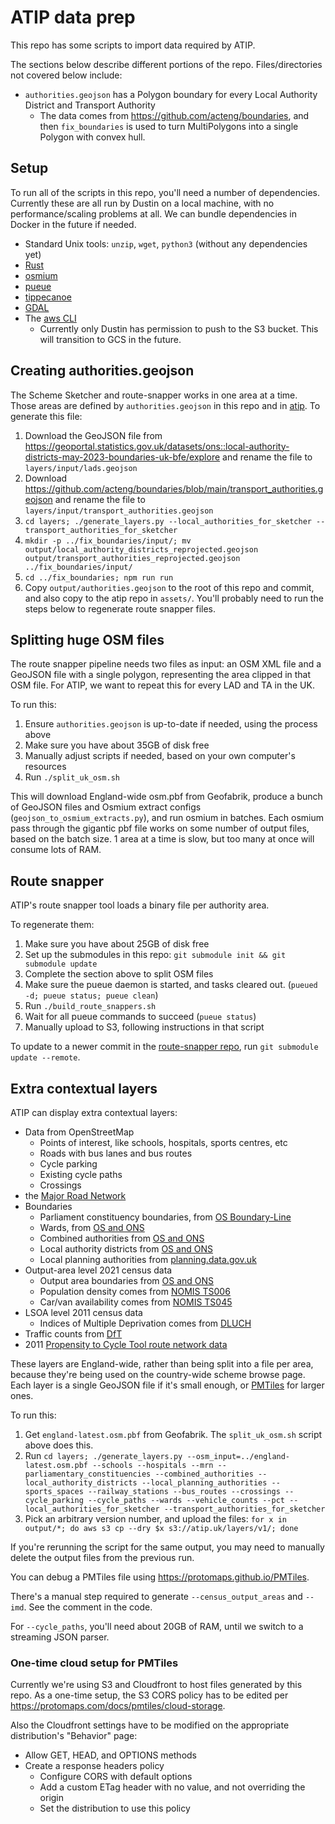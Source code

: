 # ATIP data prep

This repo has some scripts to import data required by ATIP.

The sections below describe different portions of the repo. Files/directories not covered below include:

- `authorities.geojson` has a Polygon boundary for every Local Authority District and Transport Authority
  - The data comes from https://github.com/acteng/boundaries, and then
    `fix_boundaries` is used to turn MultiPolygons into a single Polygon with
    convex hull.

## Setup

To run all of the scripts in this repo, you'll need a number of dependencies.
Currently these are all run by Dustin on a local machine, with no
performance/scaling problems at all. We can bundle dependencies in Docker in
the future if needed.

- Standard Unix tools: `unzip`, `wget`, `python3` (without any dependencies yet)
- [Rust](https://www.rust-lang.org/tools/install)
- [osmium](https://osmcode.org/osmium-tool)
- [pueue](https://github.com/Nukesor/pueue)
- [tippecanoe](https://github.com/felt/tippecanoe)
- [GDAL](https://gdal.org/download.html)
- The [aws CLI](https://aws.amazon.com/cli/)
  - Currently only Dustin has permission to push to the S3 bucket. This will
    transition to GCS in the future.

## Creating authorities.geojson

The Scheme Sketcher and route-snapper works in one area at a time. Those areas are defined by `authorities.geojson` in this repo and in [atip](https://github.com/acteng/atip). To generate this file:

1.  Download the GeoJSON file from <https://geoportal.statistics.gov.uk/datasets/ons::local-authority-districts-may-2023-boundaries-uk-bfe/explore> and rename the file to `layers/input/lads.geojson`
2.  Download <https://github.com/acteng/boundaries/blob/main/transport_authorities.geojson> and rename the file to `layers/input/transport_authorities.geojson`
3.  `cd layers; ./generate_layers.py --local_authorities_for_sketcher --transport_authorities_for_sketcher`
4.  `mkdir -p ../fix_boundaries/input/; mv output/local_authority_districts_reprojected.geojson output/transport_authorities_reprojected.geojson ../fix_boundaries/input/`
5.  `cd ../fix_boundaries; npm run run`
6.  Copy `output/authorities.geojson` to the root of this repo and commit, and also copy to the atip repo in `assets/`. You'll probably need to run the steps below to regenerate route snapper files.

## Splitting huge OSM files

The route snapper pipeline needs two files as input: an OSM XML file and a
GeoJSON file with a single polygon, representing the area clipped in that OSM
file. For ATIP, we want to repeat this for every LAD and TA in the UK.

To run this:

1.  Ensure `authorities.geojson` is up-to-date if needed, using the process above
2.  Make sure you have about 35GB of disk free
3.  Manually adjust scripts if needed, based on your own computer's resources
4.  Run `./split_uk_osm.sh`

This will download England-wide osm.pbf from Geofabrik, produce a bunch of
GeoJSON files and Osmium extract configs (`geojson_to_osmium_extracts.py`), and
run osmium in batches. Each osmium pass through the gigantic pbf file works on
some number of output files, based on the batch size. 1 area at a time is slow,
but too many at once will consume lots of RAM.

## Route snapper

ATIP's route snapper tool loads a binary file per authority area.

To regenerate them:

1.  Make sure you have about 25GB of disk free
2.  Set up the submodules in this repo: `git submodule init && git submodule update`
3.  Complete the section above to split OSM files
4.  Make sure the pueue daemon is started, and tasks cleared out. (`pueued -d; pueue status; pueue clean`)
5.  Run `./build_route_snappers.sh`
6.  Wait for all pueue commands to succeed (`pueue status`)
7.  Manually upload to S3, following instructions in that script

To update to a newer commit in the [route-snapper
repo](https://github.com/dabreegster/route_snapper), run `git submodule update
--remote`.

## Extra contextual layers

ATIP can display extra contextual layers:

- Data from OpenStreetMap
  - Points of interest, like schools, hospitals, sports centres, etc
  - Roads with bus lanes and bus routes
  - Cycle parking
  - Existing cycle paths
  - Crossings
- the [Major Road Network](https://www.data.gov.uk/dataset/95f58bfa-13d6-4657-9d6f-020589498cfd/major-road-network)
- Boundaries
  - Parliament constituency boundaries, from [OS Boundary-Line](https://www.ordnancesurvey.co.uk/products/boundary-line)
  - Wards, from [OS and ONS](https://geoportal.statistics.gov.uk/datasets/ons::wards-may-2023-boundaries-uk-bgc/explore)
  - Combined authorities from [OS and ONS](https://geoportal.statistics.gov.uk/datasets/ons::combined-authorities-december-2022-boundaries-en-buc/explore)
  - Local authority districts from [OS and ONS](https://geoportal.statistics.gov.uk/datasets/ons::local-authority-districts-may-2023-boundaries-uk-buc/explore)
  - Local planning authorities from [planning.data.gov.uk](https://www.planning.data.gov.uk/dataset/local-planning-authority)
- Output-area level 2021 census data
	- Output area boundaries from [OS and ONS](https://geoportal.statistics.gov.uk/datasets/ons::output-areas-2021-boundaries-ew-bgc/explore)
	- Population density comes from [NOMIS TS006](https://www.nomisweb.co.uk/sources/census_2021_bulk)
	- Car/van availability comes from [NOMIS TS045](https://www.nomisweb.co.uk/sources/census_2021_bulk)
- LSOA level 2011 census data
	- Indices of Multiple Deprivation comes from [DLUCH](https://data-communities.opendata.arcgis.com/datasets/communities::indices-of-multiple-deprivation-imd-2019-1/explore)
- Traffic counts from [DfT](https://roadtraffic.dft.gov.uk/downloads)
- 2011 [Propensity to Cycle Tool route network data](https://github.com/npct/pct-outputs-national)

These layers are England-wide, rather than being split into a file per area,
because they're being used on the country-wide scheme browse page. Each layer
is a single GeoJSON file if it's small enough, or
[PMTiles](https://protomaps.com/docs/pmtiles/) for larger ones.

To run this:

1.  Get `england-latest.osm.pbf` from Geofabrik. The `split_uk_osm.sh` script above does this.
2.  Run `cd layers; ./generate_layers.py --osm_input=../england-latest.osm.pbf --schools --hospitals --mrn --parliamentary_constituencies --combined_authorities --local_authority_districts --local_planning_authorities --sports_spaces --railway_stations --bus_routes --crossings --cycle_parking --cycle_paths --wards --vehicle_counts --pct --local_authorities_for_sketcher --transport_authorities_for_sketcher`
3.  Pick an arbitrary version number, and upload the files: `for x in output/*; do aws s3 cp --dry $x s3://atip.uk/layers/v1/; done`

If you're rerunning the script for the same output, you may need to manually delete the output files from the previous run.

You can debug a PMTiles file using <https://protomaps.github.io/PMTiles>.

There's a manual step required to generate `--census_output_areas` and `--imd`. See the comment in the code.

For `--cycle_paths`, you'll need about 20GB of RAM, until we switch to a streaming JSON parser.

### One-time cloud setup for PMTiles

Currently we're using S3 and Cloudfront to host files generated by this repo.
As a one-time setup, the S3 CORS policy has to be edited per
<https://protomaps.com/docs/pmtiles/cloud-storage>.

Also the Cloudfront settings have to be modified on the appropriate distribution's "Behavior" page:

- Allow GET, HEAD, and OPTIONS methods
- Create a response headers policy
  - Configure CORS with default options
  - Add a custom ETag header with no value, and not overriding the origin
  - Set the distribution to use this policy
